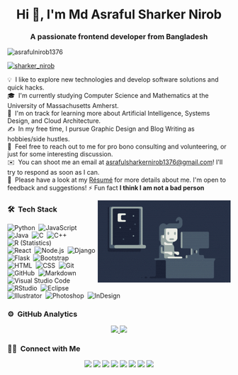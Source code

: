 <h1 align="center">Hi 👋, I'm Md Asraful Sharker Nirob</h1>
<h3 align="center">A passionate frontend developer from Bangladesh</h3>

<p align="left"> <img src="https://komarev.com/ghpvc/?username=asrafulnirob1376&label=Profile%20views&color=0e75b6&style=flat" alt="asrafulnirob1376" /> </p>


<p align="left"> <a href="https://twitter.com/sharker_nirob" target="blank"><img src="https://img.shields.io/twitter/follow/sharker_nirob?logo=twitter&style=for-the-badge" alt="sharker_nirob" /></a> </p>


💡 &nbsp;I like to explore new technologies and develop software solutions and quick hacks.\
🎓 &nbsp;I'm currently studying Computer Science and Mathematics at the University of Massachusetts Amherst.\
🌱 &nbsp;I'm on track for learning more about Artificial Intelligence, Systems Design, and Cloud Architecture.\
✍️ &nbsp;In my free time, I pursue Graphic Design and Blog Writing as hobbies/side hustles.\
💬 &nbsp;Feel free to reach out to me for pro bono consulting and volunteering, or just for some interesting discussion.\
✉️ &nbsp;You can shoot me an email at asrafulsharkernirob1376@gmail.com! I'll try to respond as soon as I can.\
📄 &nbsp;Please have a look at my [Résumé](https://####) for more details about me. I'm open to feedback and suggestions!
⚡ Fun fact **I think I am not a bad person**

<img alt="Night Coding" src="https://raw.githubusercontent.com/AVS1508/AVS1508/master/assets/Night-Coding.gif" align="right"/>

### 🛠 &nbsp;Tech Stack

![Python](https://img.shields.io/badge/-Python-05122A?style=flat&logo=python)&nbsp;
![JavaScript](https://img.shields.io/badge/-JavaScript-05122A?style=flat&logo=javascript)&nbsp;
![Java](https://img.shields.io/badge/-Java-05122A?style=flat&logo=Java&logoColor=FFA518)&nbsp;
![C](https://img.shields.io/badge/-C-05122A?style=flat&logo=C&logoColor=A8B9CC)&nbsp;
![C++](https://img.shields.io/badge/-C++-05122A?style=flat&logo=C%2B%2B&logoColor=00599C)&nbsp;
![R (Statistics)](https://img.shields.io/badge/-R-05122A?style=flat&logo=R&logoColor=276DC3)\
![React](https://img.shields.io/badge/-React-05122A?style=flat&logo=react)&nbsp;
![Node.js](https://img.shields.io/badge/-Node.js-05122A?style=flat&logo=node.js)&nbsp;
![Django](https://img.shields.io/badge/-Django-05122A?style=flat&logo=django&logoColor=092E20)&nbsp;
![Flask](https://img.shields.io/badge/-Flask-05122A?style=flat&logo=flask)&nbsp;
![Bootstrap](https://img.shields.io/badge/-Bootstrap-05122A?style=flat&logo=bootstrap&logoColor=563D7C)\
![HTML](https://img.shields.io/badge/-HTML-05122A?style=flat&logo=HTML5)&nbsp;
![CSS](https://img.shields.io/badge/-CSS-05122A?style=flat&logo=CSS3&logoColor=1572B6)&nbsp;
![Git](https://img.shields.io/badge/-Git-05122A?style=flat&logo=git)&nbsp;
![GitHub](https://img.shields.io/badge/-GitHub-05122A?style=flat&logo=github)&nbsp;
![Markdown](https://img.shields.io/badge/-Markdown-05122A?style=flat&logo=markdown)\
![Visual Studio Code](https://img.shields.io/badge/-Visual%20Studio%20Code-05122A?style=flat&logo=visual-studio-code&logoColor=007ACC)&nbsp;
![RStudio](https://img.shields.io/badge/-RStudio-05122A?style=flat&logo=rstudio)&nbsp;
![Eclipse](https://img.shields.io/badge/-Eclipse-05122A?style=flat&logo=eclipse-ide&logoColor=2C2255)\
![Illustrator](https://img.shields.io/badge/-Illustrator-05122A?style=flat&logo=adobe-illustrator)&nbsp;
![Photoshop](https://img.shields.io/badge/-Photoshop-05122A?style=flat&logo=adobe-photoshop)&nbsp;
![InDesign](https://img.shields.io/badge/-InDesign-05122A?style=flat&logo=adobe-indesign)



### ⚙️ &nbsp;GitHub Analytics

<p align="center">
<a href="https://github.com/asrafulnirob1376">
   <img height="180em" src="https://github-readme-stats-eight-theta.vercel.app/api?username=asrafulnirob1376&show_icons=true&theme=algolia&include_all_commits=true&count_private=true"/>
  <img height="180em" src="https://github-readme-stats-eight-theta.vercel.app/api/top-langs/?username=asrafulnirob1376&layout=compact&langs_count=8&theme=algolia"/>
</a>
</p>



### 🤝🏻 &nbsp;Connect with Me

<p align="center">
<a href="https://asnirob.netlify.app/"><img src="https://img.shields.io/badge/-asnirob.netlify.app-3423A6?style=flat&logo=Google-Chrome&logoColor=white"/></a>
<a href="https://linkedin.com/in/asraful-sharker-nirob-0b21b71a5"><img src="https://img.shields.io/badge/-Asraful%20Sharker%20Nirob-0077B5?style=flat&logo=Linkedin&logoColor=white"/></a>
<a href="mailto:asrafulsharkernirob1376@gmail.com"><img src="https://img.shields.io/badge/-asrafulsharkernirob1376@gmail.com-D14836?style=flat&logo=Gmail&logoColor=white"/></a>
<a href="https://instagram.com/nirobasraful"><img src="https://img.shields.io/badge/-@nirobasraful-E4405F?style=flat&logo=Instagram&logoColor=white"/></a>
<a href="https://facebook.com/nirob.toxic"><img src="https://img.shields.io/badge/-@nirob.toxic-1877F2?style=flat&logo=Facebook&logoColor=white"/></a>
<a href="https://www.pinterest.ca/asrafulsharkernirob1376"><img src="https://img.shields.io/badge/-@asrafulsharkernirob1376-BD081C?style=flat&logo=Pinterest&logoColor=white"/></a>
<a href="https://www.behance.net/nirob1"><img src="https://img.shields.io/badge/-@nirob1-1769FF?style=flat&logo=Behance&logoColor=white"/></a>
   <a href="https://www.hackerrank.com/asaraful15_3179"><img src="https://img.shields.io/badge/-@asaraful15_3179-1769FF?style=flat&logo=HackerRank&logoColor=white"/></a>
</p>
